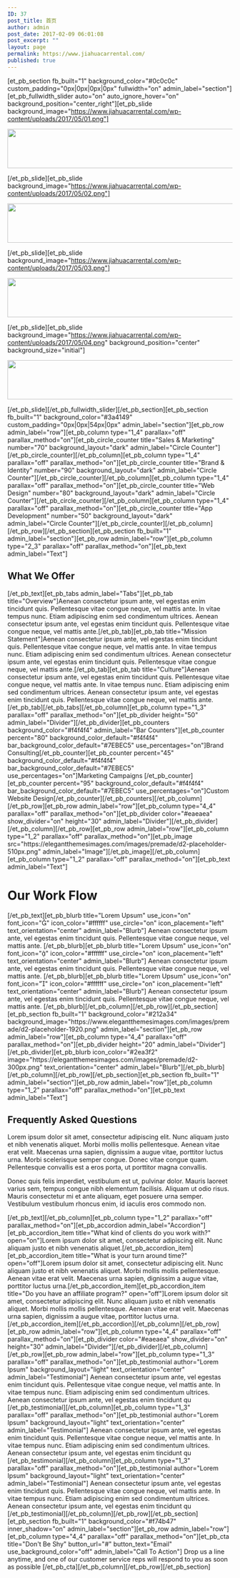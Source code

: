 ```yaml
---
ID: 37
post_title: 首页
author: admin
post_date: 2017-02-09 06:01:08
post_excerpt: ""
layout: page
permalink: https://www.jiahuacarrental.com/
published: true
---
```

[et_pb_section fb_built="1" background_color="#0c0c0c" custom_padding="0px|0px|0px|0px" fullwidth="on" admin_label="section"][et_pb_fullwidth_slider auto="on" auto_ignore_hover="on" background_position="center_right"][et_pb_slide background_image="https://www.jiahuacarrental.com/wp-content/uploads/2017/05/01.png"]

<a href="https://www.jiahuacarrental.com/wp-content/uploads/2017/05/画板-14.png"><img class="wp-image-145 alignnone size-large" src="https://www.jiahuacarrental.com/wp-content/uploads/2017/05/画板-14-1024x88.png" alt="" width="1024" height="88" /></a>

[/et_pb_slide][et_pb_slide background_image="https://www.jiahuacarrental.com/wp-content/uploads/2017/05/02.png"]

<a href="https://www.jiahuacarrental.com/wp-content/uploads/2017/05/画板-15.png"><img class="wp-image-146 alignleft size-large" src="https://www.jiahuacarrental.com/wp-content/uploads/2017/05/画板-15-1024x88.png" alt="" width="1024" height="88" /></a>

[/et_pb_slide][et_pb_slide background_image="https://www.jiahuacarrental.com/wp-content/uploads/2017/05/03.png"]

<a href="https://www.jiahuacarrental.com/wp-content/uploads/2017/05/画板-16.png"><img class="wp-image-147 alignleft size-large" src="https://www.jiahuacarrental.com/wp-content/uploads/2017/05/画板-16-1024x88.png" alt="" width="1024" height="88" /></a>

[/et_pb_slide][et_pb_slide background_image="https://www.jiahuacarrental.com/wp-content/uploads/2017/05/04.png" background_position="center" background_size="initial"]

<a href="https://www.jiahuacarrental.com/wp-content/uploads/2017/05/画板-17.png"><img class="wp-image-148 alignleft size-large" src="https://www.jiahuacarrental.com/wp-content/uploads/2017/05/画板-17-1024x88.png" alt="" width="1024" height="88" /></a>

[/et_pb_slide][/et_pb_fullwidth_slider][/et_pb_section][et_pb_section fb_built="1" background_color="#3a4149" custom_padding="0px|0px|54px|0px" admin_label="section"][et_pb_row admin_label="row"][et_pb_column type="1_4" parallax="off" parallax_method="on"][et_pb_circle_counter title="Sales &amp; Marketing" number="70" background_layout="dark" admin_label="Circle Counter"][/et_pb_circle_counter][/et_pb_column][et_pb_column type="1_4" parallax="off" parallax_method="on"][et_pb_circle_counter title="Brand &amp; Identity" number="90" background_layout="dark" admin_label="Circle Counter"][/et_pb_circle_counter][/et_pb_column][et_pb_column type="1_4" parallax="off" parallax_method="on"][et_pb_circle_counter title="Web Design" number="80" background_layout="dark" admin_label="Circle Counter"][/et_pb_circle_counter][/et_pb_column][et_pb_column type="1_4" parallax="off" parallax_method="on"][et_pb_circle_counter title="App Development" number="50" background_layout="dark" admin_label="Circle Counter"][/et_pb_circle_counter][/et_pb_column][/et_pb_row][/et_pb_section][et_pb_section fb_built="1" admin_label="section"][et_pb_row admin_label="row"][et_pb_column type="2_3" parallax="off" parallax_method="on"][et_pb_text admin_label="Text"]
<h2>What We Offer</h2>
[/et_pb_text][et_pb_tabs admin_label="Tabs"][et_pb_tab title="Overview"]Aenean consectetur ipsum ante, vel egestas enim tincidunt quis. Pellentesque vitae congue neque, vel mattis ante. In vitae tempus nunc. Etiam adipiscing enim sed condimentum ultrices. Aenean consectetur ipsum ante, vel egestas enim tincidunt quis. Pellentesque vitae congue neque, vel mattis ante.[/et_pb_tab][et_pb_tab title="Mission Statement"]Aenean consectetur ipsum ante, vel egestas enim tincidunt quis. Pellentesque vitae congue neque, vel mattis ante. In vitae tempus nunc. Etiam adipiscing enim sed condimentum ultrices. Aenean consectetur ipsum ante, vel egestas enim tincidunt quis. Pellentesque vitae congue neque, vel mattis ante.[/et_pb_tab][et_pb_tab title="Culture"]Aenean consectetur ipsum ante, vel egestas enim tincidunt quis. Pellentesque vitae congue neque, vel mattis ante. In vitae tempus nunc. Etiam adipiscing enim sed condimentum ultrices. Aenean consectetur ipsum ante, vel egestas enim tincidunt quis. Pellentesque vitae congue neque, vel mattis ante.[/et_pb_tab][/et_pb_tabs][/et_pb_column][et_pb_column type="1_3" parallax="off" parallax_method="on"][et_pb_divider height="50" admin_label="Divider"][/et_pb_divider][et_pb_counters background_color="#f4f4f4" admin_label="Bar Counters"][et_pb_counter percent="80" background_color_default="#f4f4f4" bar_background_color_default="#7EBEC5" use_percentages="on"]Brand Consulting[/et_pb_counter][et_pb_counter percent="45" background_color_default="#f4f4f4" bar_background_color_default="#7EBEC5" use_percentages="on"]Marketing Campaigns [/et_pb_counter][et_pb_counter percent="95" background_color_default="#f4f4f4" bar_background_color_default="#7EBEC5" use_percentages="on"]Custom Website Design[/et_pb_counter][/et_pb_counters][/et_pb_column][/et_pb_row][et_pb_row admin_label="row"][et_pb_column type="4_4" parallax="off" parallax_method="on"][et_pb_divider color="#eaeaea" show_divider="on" height="30" admin_label="Divider"][/et_pb_divider][/et_pb_column][/et_pb_row][et_pb_row admin_label="row"][et_pb_column type="1_2" parallax="off" parallax_method="on"][et_pb_image src="https://elegantthemesimages.com/images/premade/d2-placeholder-510px.png" admin_label="Image"][/et_pb_image][/et_pb_column][et_pb_column type="1_2" parallax="off" parallax_method="on"][et_pb_text admin_label="Text"]
<h1>Our Work Flow</h1>
[/et_pb_text][et_pb_blurb title="Lorem Upsum" use_icon="on" font_icon="" icon_color="#ffffff" use_circle="on" icon_placement="left" text_orientation="center" admin_label="Blurb"] Aenean consectetur ipsum ante, vel egestas enim tincidunt quis. Pellentesque vitae congue neque, vel mattis ante. [/et_pb_blurb][et_pb_blurb title="Lorem Upsum" use_icon="on" font_icon="" icon_color="#ffffff" use_circle="on" icon_placement="left" text_orientation="center" admin_label="Blurb"] Aenean consectetur ipsum ante, vel egestas enim tincidunt quis. Pellentesque vitae congue neque, vel mattis ante. [/et_pb_blurb][et_pb_blurb title="Lorem Upsum" use_icon="on" font_icon="" icon_color="#ffffff" use_circle="on" icon_placement="left" text_orientation="center" admin_label="Blurb"] Aenean consectetur ipsum ante, vel egestas enim tincidunt quis. Pellentesque vitae congue neque, vel mattis ante. [/et_pb_blurb][/et_pb_column][/et_pb_row][/et_pb_section][et_pb_section fb_built="1" background_color="#212a34" background_image="https://www.elegantthemesimages.com/images/premade/d2-placeholder-1920.png" admin_label="section"][et_pb_row admin_label="row"][et_pb_column type="4_4" parallax="off" parallax_method="on"][et_pb_divider height="20" admin_label="Divider"][/et_pb_divider][et_pb_blurb icon_color="#2ea3f2" image="https://elegantthemesimages.com/images/premade/d2-300px.png" text_orientation="center" admin_label="Blurb"][/et_pb_blurb][/et_pb_column][/et_pb_row][/et_pb_section][et_pb_section fb_built="1" admin_label="section"][et_pb_row admin_label="row"][et_pb_column type="1_2" parallax="off" parallax_method="on"][et_pb_text admin_label="Text"]
<h2>Frequently Asked Questions</h2>
Lorem ipsum dolor sit amet, consectetur adipiscing elit. Nunc aliquam justo et nibh venenatis aliquet. Morbi mollis mollis pellentesque. Aenean vitae erat velit. Maecenas urna sapien, dignissim a augue vitae, porttitor luctus urna. Morbi scelerisque semper congue. Donec vitae congue quam. Pellentesque convallis est a eros porta, ut porttitor magna convallis.

Donec quis felis imperdiet, vestibulum est ut, pulvinar dolor. Mauris laoreet varius sem, tempus congue nibh elementum facilisis. Aliquam ut odio risus. Mauris consectetur mi et ante aliquam, eget posuere urna semper. Vestibulum vestibulum rhoncus enim, id iaculis eros commodo non.

[/et_pb_text][/et_pb_column][et_pb_column type="1_2" parallax="off" parallax_method="on"][et_pb_accordion admin_label="Accordion"][et_pb_accordion_item title="What kind of clients do you work with?" open="on"]Lorem ipsum dolor sit amet, consectetur adipiscing elit. Nunc aliquam justo et nibh venenatis aliquet.[/et_pb_accordion_item][et_pb_accordion_item title="What is your turn around time?" open="off"]Lorem ipsum dolor sit amet, consectetur adipiscing elit. Nunc aliquam justo et nibh venenatis aliquet. Morbi mollis mollis pellentesque. Aenean vitae erat velit. Maecenas urna sapien, dignissim a augue vitae, porttitor luctus urna.[/et_pb_accordion_item][et_pb_accordion_item title="Do you have an affiliate program?" open="off"]Lorem ipsum dolor sit amet, consectetur adipiscing elit. Nunc aliquam justo et nibh venenatis aliquet. Morbi mollis mollis pellentesque. Aenean vitae erat velit. Maecenas urna sapien, dignissim a augue vitae, porttitor luctus urna.[/et_pb_accordion_item][/et_pb_accordion][/et_pb_column][/et_pb_row][et_pb_row admin_label="row"][et_pb_column type="4_4" parallax="off" parallax_method="on"][et_pb_divider color="#eaeaea" show_divider="on" height="30" admin_label="Divider"][/et_pb_divider][/et_pb_column][/et_pb_row][et_pb_row admin_label="row"][et_pb_column type="1_3" parallax="off" parallax_method="on"][et_pb_testimonial author="Lorem Ipsum" background_layout="light" text_orientation="center" admin_label="Testimonial"] Aenean consectetur ipsum ante, vel egestas enim tincidunt quis. Pellentesque vitae congue neque, vel mattis ante. In vitae tempus nunc. Etiam adipiscing enim sed condimentum ultrices. Aenean consectetur ipsum ante, vel egestas enim tincidunt qu [/et_pb_testimonial][/et_pb_column][et_pb_column type="1_3" parallax="off" parallax_method="on"][et_pb_testimonial author="Lorem Ipsum" background_layout="light" text_orientation="center" admin_label="Testimonial"] Aenean consectetur ipsum ante, vel egestas enim tincidunt quis. Pellentesque vitae congue neque, vel mattis ante. In vitae tempus nunc. Etiam adipiscing enim sed condimentum ultrices. Aenean consectetur ipsum ante, vel egestas enim tincidunt qu [/et_pb_testimonial][/et_pb_column][et_pb_column type="1_3" parallax="off" parallax_method="on"][et_pb_testimonial author="Lorem Ipsum" background_layout="light" text_orientation="center" admin_label="Testimonial"] Aenean consectetur ipsum ante, vel egestas enim tincidunt quis. Pellentesque vitae congue neque, vel mattis ante. In vitae tempus nunc. Etiam adipiscing enim sed condimentum ultrices. Aenean consectetur ipsum ante, vel egestas enim tincidunt qu [/et_pb_testimonial][/et_pb_column][/et_pb_row][/et_pb_section][et_pb_section fb_built="1" background_color="#f74b47" inner_shadow="on" admin_label="section"][et_pb_row admin_label="row"][et_pb_column type="4_4" parallax="off" parallax_method="on"][et_pb_cta title="Don't Be Shy" button_url="#" button_text="Email" use_background_color="off" admin_label="Call To Action"] Drop us a line anytime, and one of our customer service reps will respond to you as soon as possible [/et_pb_cta][/et_pb_column][/et_pb_row][/et_pb_section]